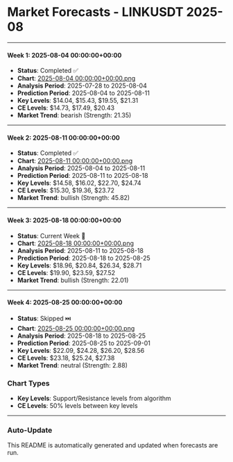 # Market Forecasts - LINKUSDT 2025-08

---

#### Week 1: 2025-08-04 00:00:00+00:00
- **Status**: Completed ✅
- **Chart**: <a href="./2025-08-04 00:00:00+00:00.png">2025-08-04 00:00:00+00:00.png</a>
- **Analysis Period**: 2025-07-28 to 2025-08-04
- **Prediction Period**: 2025-08-04 to 2025-08-11
- **Key Levels**: $14.04, $15.43, $19.55, $21.31
- **CE Levels**: $14.73, $17.49, $20.43
- **Market Trend**: bearish (Strength: 21.35)

---

#### Week 2: 2025-08-11 00:00:00+00:00
- **Status**: Completed ✅
- **Chart**: <a href="./2025-08-11 00:00:00+00:00.png">2025-08-11 00:00:00+00:00.png</a>
- **Analysis Period**: 2025-08-04 to 2025-08-11
- **Prediction Period**: 2025-08-11 to 2025-08-18
- **Key Levels**: $14.58, $16.02, $22.70, $24.74
- **CE Levels**: $15.30, $19.36, $23.72
- **Market Trend**: bullish (Strength: 45.82)

---

#### Week 3: 2025-08-18 00:00:00+00:00
- **Status**: Current Week 🔄
- **Chart**: <a href="./2025-08-18 00:00:00+00:00.png">2025-08-18 00:00:00+00:00.png</a>
- **Analysis Period**: 2025-08-11 to 2025-08-18
- **Prediction Period**: 2025-08-18 to 2025-08-25
- **Key Levels**: $18.96, $20.84, $26.34, $28.71
- **CE Levels**: $19.90, $23.59, $27.52
- **Market Trend**: bullish (Strength: 22.01)

---

#### Week 4: 2025-08-25 00:00:00+00:00
- **Status**: Skipped ⏭️
- **Chart**: <a href="./2025-08-25 00:00:00+00:00.png">2025-08-25 00:00:00+00:00.png</a>
- **Analysis Period**: 2025-08-18 to 2025-08-25
- **Prediction Period**: 2025-08-25 to 2025-09-01
- **Key Levels**: $22.09, $24.28, $26.20, $28.56
- **CE Levels**: $23.18, $25.24, $27.38
- **Market Trend**: neutral (Strength: 2.88)

### Chart Types

- **Key Levels**: Support/Resistance levels from algorithm
- **CE Levels**: 50% levels between key levels

---

### Auto-Update

This README is automatically generated and updated when forecasts are run.
